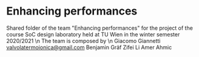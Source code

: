 # Enhancing performances
Shared folder of the team "Enhancing performances" for the project of the course SoC design laboratory held at TU Wien in the winter semester 2020/2021 \n
The team is composed by \n
Giacomo Giannetti valvolatermoionica@gmail.com
Benjamin Gräf
Zifei Li
Amer Ahmic
